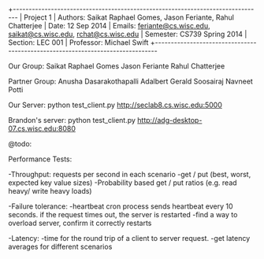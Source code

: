 +-------------------------------------------------------------------------------
| Project 1
| Authors: Saikat Raphael Gomes, Jason Feriante, Rahul Chatterjee
| Date: 12 Sep 2014
| Emails: feriante@cs.wisc.edu, saikat@cs.wisc.edu, rchat@cs.wisc.edu
| Semester: CS739 Spring 2014
| Section: LEC 001
| Professor: Michael Swift
+-------------------------------------------------------------------------------

Our Group:
Saikat Raphael Gomes
Jason Feriante
Rahul Chatterjee

Partner Group:
Anusha Dasarakothapalli
Adalbert Gerald Soosairaj
Navneet Potti


Our Server:
python test_client.py http://seclab8.cs.wisc.edu:5000

Brandon's server:
python test_client.py http://adg-desktop-07.cs.wisc.edu:8080


@todo:

Performance Tests:

-Throughput: requests per second in each scenario
  -get / put (best, worst, expected key value sizes)
  -Probability based get / put ratios (e.g. read heavy/ write heavy loads)

-Failure tolerance: 
  -heartbeat cron process sends heartbeat every 10 seconds. if the request
  times out, the server is restarted
  -find a way to overload server, confirm it correctly restarts

-Latency:
  -time for the round trip of a client to server request.
  -get latency averages for different scenarios
